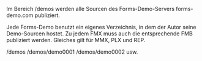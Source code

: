 ﻿Im Bereich /demos werden alle Sourcen des Forms-Demo-Servers forms-demo.com publiziert.

Jede Forms-Demo benutzt ein eigenes Verzeichnis, in dem der Autor seine Demo-Sourcen hostet.
Zu jedem FMX muss auch die entsprechende FMB publiziert werden. Gleiches gilt für MMX, PLX und REP.

/demos
/demos/demo0001
/demos/demo0002
usw.
